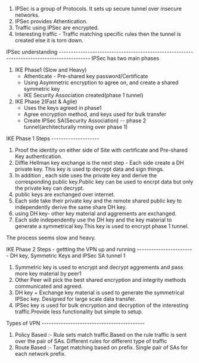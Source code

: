 1. IPSec is a group of Protocols. It sets up secure tunnel over insecure networks.
2. IPSec provides Athentication.
3. Traffic using IPSec are encrypted.
4. Interesting traffic - Traffic matching specific rules then the tunnel is created else it is torn down.

IPSec understanding -------------------------------------------------------------------------------------------
IPSec has two main phases 
   1. IKE Phase1 (Slow and Heavy)
        - Athenticate - Pre-shared key password/Certificate
        - Using Asymmetric encryption to agree on, and create a shared symmetric key
        - IKE Security Association created(phase 1 tunnel)
   2. IKE Phase 2(Fast & Agile)
        - Uses the keys agreed in phase1
        - Agree encryption method, and keys used for bulk transfer
        - Create IPSec SA(Security Association) -- phase 2 tunnel(architecturally rnning over phase 1)

IKE Phase 1 Steps --------------------

1. Proof the identity on either side of Site with certificate and Pre-shared Key authentication.
2. Diffie Hellman key exchange is the next step - Each side create a DH private key. This key is used tp decrypt data and sign things.
3. In addition , each side uses the private key and derive the corresponding public key.Public key can be used to encrpt data but only the private key can decrypt.
4.  public keys are exchanged over internet.
5.  Each side take their private key and the remote shared public key to  independently    derive the same share DH key.
6.  using DH key- other key material and aggrements are exchanged.
7.  Each side independently use the DH key and the key material to generate a symmetrical key.This key is used to encrypt phase 1 tunnel.

   The process seems slow and heavy.

IKE Phase 2 Steps - gettting the VPN up and running ------------------------
DH key, Symmetric Keys and IPSec SA tunnel 1

1. Symmetric key is used to encrypt and decrypt aggrements and pass more key material by peer1
2. Other Peer will pick the best shared encryption and integrity methods communicated and agreed.
3. DH key + Exchange key material is used to generate the symmetrical IPSec key. Designed for large scale data transfer.
4. IPSec key is used for bulk encryption and decryption of the interesting traffic.Provide less functionality but simple to setup.

Types of VPN -------------------------------------------
1. Policy Based :- Rule sets match traffic.Based on the rule traffic is sent over the pair of SAs. Different rules for different type of traffic
2. Route Based :- Target matching based on prefix. Single pair of SAs for each network prefix.
